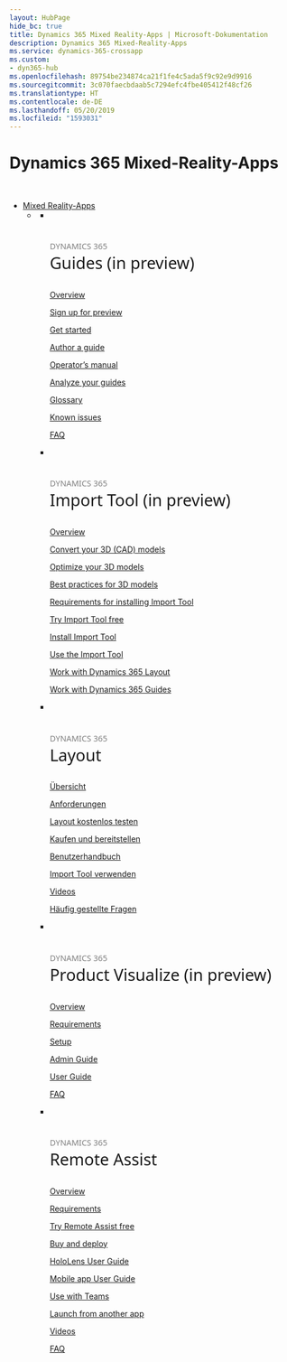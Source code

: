 ```yaml
---
layout: HubPage
hide_bc: true
title: Dynamics 365 Mixed Reality-Apps | Microsoft-Dokumentation
description: Dynamics 365 Mixed-Reality-Apps
ms.service: dynamics-365-crossapp
ms.custom:
- dyn365-hub
ms.openlocfilehash: 89754be234874ca21f1fe4c5ada5f9c92e9d9916
ms.sourcegitcommit: 3c070faecbdaab5c7294efc4fbe405412f48cf26
ms.translationtype: HT
ms.contentlocale: de-DE
ms.lasthandoff: 05/20/2019
ms.locfileid: "1593031"
---
```

<div id="main" class="v2">
    <div class="container">
        <h1 class="">Dynamics 365 Mixed-Reality-Apps</h1>
        <p>&#160;</p>
        <ul class="pivots">
            <li>
                <a href="#mixed-reality-apps">Mixed Reality-Apps</a>
                <ul id="mixed-reality-apps" class="cardsF">
                    <li>
                        <a data-default="true" href="#mr-sub"></a>
                        <ul id="mr-sub" class="cardsF">
                            <li>
                                <div class="cardSize">
                                    <div class="cardPadding">
                                        <div class="card">
                                            <div class="cardImageOuter">
                                                <div class="cardImage">
                                                    <img alt="" src="/dynamics365/images/Guides_outline_36px_blue.svg">
                                                </div>
                                            </div>
                                            <div class="cardText">
                                                <h3 style="font-size: 1.8rem; font-weight: 500; font-family: segoe-ui, Segoe UI, Segoe WP, Frutiger, Helvetica Neue, Helvetica, sans-serif"><span style="font-size: 50%; color: #7f7f7f">DYNAMICS 365</span><br />Guides (in preview)</h3>
                                                <p><a href="/dynamics365/mixed-reality/guides/index">Overview</a></p>
                                                <p><a href="/dynamics365/mixed-reality/guides/setup">Sign up for preview</a></p>
                                                <p><a href="/dynamics365/mixed-reality/guides/get-started">Get started</a></p>
                                                <p><a href="/dynamics365/mixed-reality/guides/authoring-overview">Author a guide</a></p>
                                                <p><a href="/dynamics365/mixed-reality/guides/operator-guide">Operator’s manual</a></p>
                                                <p><a href="/dynamics365/mixed-reality/guides/analytics-guide">Analyze your guides</a></p>
                                                <p><a href="/dynamics365/mixed-reality/guides/glossary">Glossary</a></p>
                                                <p><a href="/dynamics365/mixed-reality/guides/known-issues">Known issues</a></p>
                                                <p><a href="/dynamics365/mixed-reality/guides/faq">FAQ</a></p>
                                            </div>
                                        </div>
                                    </div>
                                </div>
                            </li>
                            <li>
                                <div class="cardSize">
                                    <div class="cardPadding">
                                        <div class="card">
                                            <div class="cardImageOuter">
                                                <div class="cardImage">
                                                    <img alt="" src="/dynamics365/images/ImportMixedRealityLayoutLogoExtensions-03.svg">
                                                </div>
                                            </div>
                                            <div class="cardText">
                                                <h3 style="font-size: 1.8rem; font-weight: 500; font-family: segoe-ui, Segoe UI, Segoe WP, Frutiger, Helvetica Neue, Helvetica, sans-serif"><span style="font-size: 50%; color: #7f7f7f">DYNAMICS 365</span><br />Import Tool (in preview)</h3>
                                                <p><a href="/dynamics365/mixed-reality/import-tool/index">Overview</a></p>
                                                <p><a href="/dynamics365/mixed-reality/import-tool/convert-models">Convert your 3D (CAD) models</a></p>
                                                <p><a href="/dynamics365/mixed-reality/import-tool/optimize-models">Optimize your 3D models</a></p>
                                                <p><a href="/dynamics365/mixed-reality/import-tool/best-practices">Best practices for 3D models</a></p>
                                                <p><a href="/dynamics365/mixed-reality/import-tool/requirements">Requirements for installing Import Tool</a></p>
                                                <p><a href="/dynamics365/mixed-reality/import-tool/try-import-tool-free">Try Import Tool free</a></p>
                                                <p><a href="/dynamics365/mixed-reality/import-tool/install">Install Import Tool</a></p>
                                                <p><a href="/dynamics365/mixed-reality/import-tool/import-tool">Use the Import Tool</a></p>
                                                <p><a href="/dynamics365/mixed-reality/import-tool/layout">Work with Dynamics 365 Layout</a></p>
                                                <p><a href="/dynamics365/mixed-reality/import-tool/guides">Work with Dynamics 365 Guides</a></p>
                                            </div>
                                        </div>
                                    </div>
                                </div>
                            </li>
                            <li>
                                <div class="cardSize">
                                    <div class="cardPadding">
                                        <div class="card">
                                            <div class="cardImageOuter">
                                                <div class="cardImage">
                                                    <img alt="" src="/dynamics365/images/Layout_outline_36px_blue.svg">
                                                </div>
                                            </div>
                                            <div class="cardText">
                                                <h3 style="font-size: 1.8rem; font-weight: 500; font-family: segoe-ui, Segoe UI, Segoe WP, Frutiger, Helvetica Neue, Helvetica, sans-serif"><span style="font-size: 50%; color: #7f7f7f">DYNAMICS 365</span><br />Layout</h3>
                                                <p><a href="/dynamics365/mixed-reality/layout/index">Übersicht</a></p>
                                                <p><a href="/dynamics365/mixed-reality/layout/requirements">Anforderungen</a></p>
                                                <p><a href="/dynamics365/mixed-reality/layout/try-layout-free">Layout kostenlos testen</a></p>
                                                <p><a href="/dynamics365/mixed-reality/layout/buy-and-deploy">Kaufen und bereitstellen</a></p>
                                                <p><a href="/dynamics365/mixed-reality/layout/user-guide">Benutzerhandbuch</a></p>
                                                <p><a href="/dynamics365/mixed-reality/layout/import-tool">Import Tool verwenden</a></p>
                                                <p><a href="/dynamics365/mixed-reality/layout/videos">Videos</a></p>
                                                <p><a href="/dynamics365/mixed-reality/layout/faq">Häufig gestellte Fragen</a></p>
                                            </div>
                                        </div>
                                    </div>
                                </div>
                            </li>
                            <li>
                                <div class="cardSize">
                                    <div class="cardPadding">
                                        <div class="card">
                                            <div class="cardImageOuter">
                                                <div class="cardImage">
                                                    <img alt="" src="/dynamics365/images/ProductVisualize_outline_36px_blue.svg">
                                                </div>
                                            </div>
                                            <div class="cardText">
                                                <h3 style="font-size: 1.8rem; font-weight: 500; font-family: segoe-ui, Segoe UI, Segoe WP, Frutiger, Helvetica Neue, Helvetica, sans-serif"><span style="font-size: 50%; color: #7f7f7f">DYNAMICS 365</span><br />Product Visualize (in preview)</h3>
                                                <p><a href="/dynamics365/mixed-reality/product-visualize/index">Overview</a></p>
                                                <p><a href="/dynamics365/mixed-reality/product-visualize/requirements">Requirements</a></p>
                                                <p><a href="/dynamics365/mixed-reality/product-visualize/setup">Setup</a></p>
                                                <p><a href="/dynamics365/mixed-reality/product-visualize/admin-guide">Admin Guide</a></p>
                                                <p><a href="/dynamics365/mixed-reality/product-visualize/user-guide">User Guide</a></p>
                                                <p><a href="/dynamics365/mixed-reality/product-visualize/faq">FAQ</a></p>
                                            </div>
                                        </div>
                                    </div>
                                </div>
                            </li>
                            <li>
                                <div class="cardSize">
                                    <div class="cardPadding">
                                        <div class="card">
                                            <div class="cardImageOuter">
                                                <div class="cardImage">
                                                    <img alt="" src="/dynamics365/images/RemoteAssist_outline_36px_blue.svg">
                                                </div>
                                            </div>
                                            <div class="cardText">
                                                <h3 style="font-size: 1.8rem; font-weight: 500; font-family: segoe-ui, Segoe UI, Segoe WP, Frutiger, Helvetica Neue, Helvetica, sans-serif"><span style="font-size: 50%; color: #7f7f7f">DYNAMICS 365</span><br />Remote Assist</h3>
                                                <p><a href="/dynamics365/mixed-reality/remote-assist/index">Overview</a></p>
                                                <p><a href="/dynamics365/mixed-reality/remote-assist/requirements">Requirements</a></p>
                                                <p><a href="/dynamics365/mixed-reality/remote-assist/try-remote-assist-free">Try Remote Assist free</a></p>
                                                <p><a href="/dynamics365/mixed-reality/remote-assist/buy-and-deploy">Buy and deploy</a></p>
                                                <p><a href="/dynamics365/mixed-reality/remote-assist/user-guide">HoloLens User Guide</a></p>
                                                <p><a href="/dynamics365/mixed-reality/remote-assist/mobile-app">Mobile app User Guide</a></p>
                                                <p><a href="/dynamics365/mixed-reality/remote-assist/use-microsoft-teams-with-remote-assist">Use with Teams</a></p>
                                                <p><a href="/dynamics365/mixed-reality/remote-assist/protocol-activation">Launch from another app</a></p>
                                                <p><a href="/dynamics365/mixed-reality/remote-assist/videos">Videos</a></p>
                                                <p><a href="/dynamics365/mixed-reality/remote-assist/faq">FAQ</a></p>
                                            </div>
                                        </div>
                                    </div>
                                </div>
                            </li>
                        </ul>
                    </li>
                </ul>
            </li>
        </ul>
    </div>
</div>